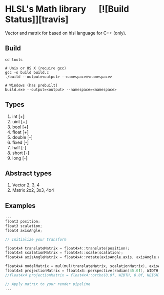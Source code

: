# HLSL's Math library &emsp; [![Build Status]][travis]
Vector and matrix for based on hlsl language for C++ (only).

## Build
```
cd tools

# Unix or OS X (require gcc)
gcc -o build build.c
./build --output=<output> --namespace=<namespace>

# Windows (has prebuilt)
build.exe --output=<output> --namespace=<namespace>
```

## Types
1. int    [+]
2. uint   [+]
3. bool   [+]
4. float  [+]
5. double [-]
6. fixed  [-]
7. half   [-]
8. short  [-]
9. long   [-]

## Abstract types
1. Vector 2, 3, 4
2. Matrix 2x2, 3x3, 4x4

## Examples
```C++
...
float3 position;
float3 scalation;
float4 axisAngle;

// Initialize your transform

float4x4 translateMatrix = float4x4::translate(position);
float4x4 scalationMatrix = float4x4::scale(scalation);
float4x4 axisAngleMatrix = float4x4::rotate(axisAngle.axis, axisAngle.angle);

float4x4 modelMatrix = mul(mul(translateMatrix, scalationMatrix), axisAngleMatrix);
float4x4 projectionMatrix = float4x4::perspective(radian(45.0f), WIDTH / HEIGHT, 0.0f, 100.0f);
//float4x4 projectionMatrix = float4x4::ortho(0.0f, WIDTH, 0.0f, HEIGHT, 0.0f, 1.0f);

// Apply matrix to your render pipeline
...
```
    
